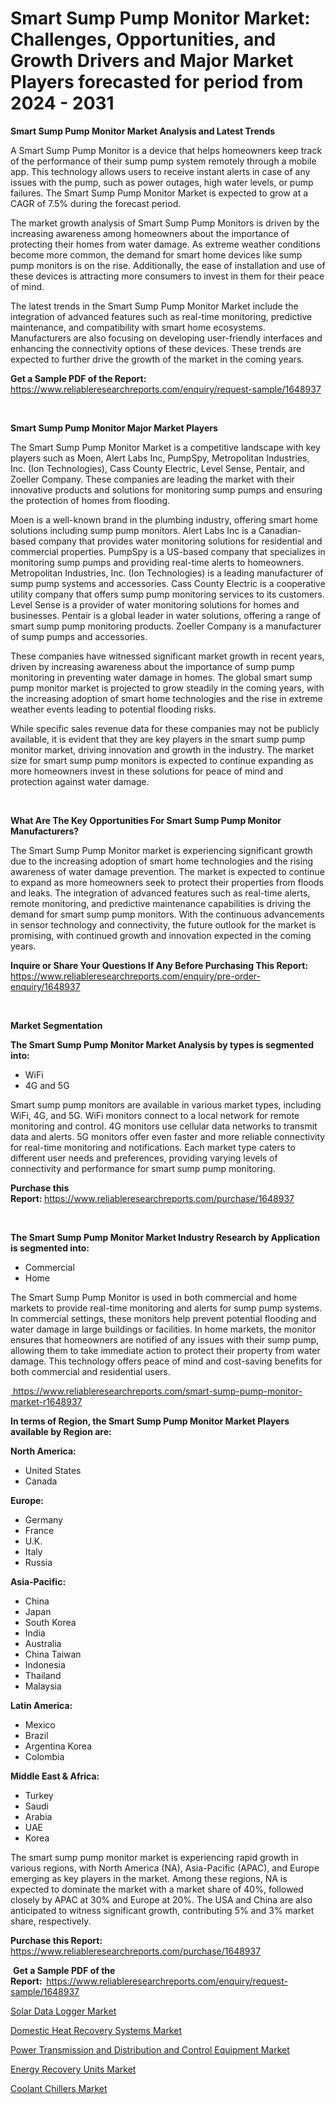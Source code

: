 <p><h1>Smart Sump Pump Monitor Market: Challenges, Opportunities, and Growth Drivers and Major Market Players forecasted for period from 2024 - 2031</h1></p><p><strong>Smart Sump Pump Monitor Market Analysis and Latest Trends</strong></p>
<p><p>A Smart Sump Pump Monitor is a device that helps homeowners keep track of the performance of their sump pump system remotely through a mobile app. This technology allows users to receive instant alerts in case of any issues with the pump, such as power outages, high water levels, or pump failures. The Smart Sump Pump Monitor Market is expected to grow at a CAGR of 7.5% during the forecast period.</p><p>The market growth analysis of Smart Sump Pump Monitors is driven by the increasing awareness among homeowners about the importance of protecting their homes from water damage. As extreme weather conditions become more common, the demand for smart home devices like sump pump monitors is on the rise. Additionally, the ease of installation and use of these devices is attracting more consumers to invest in them for their peace of mind.</p><p>The latest trends in the Smart Sump Pump Monitor Market include the integration of advanced features such as real-time monitoring, predictive maintenance, and compatibility with smart home ecosystems. Manufacturers are also focusing on developing user-friendly interfaces and enhancing the connectivity options of these devices. These trends are expected to further drive the growth of the market in the coming years.</p></p>
<p><strong>Get a Sample PDF of the Report:&nbsp;</strong> <a href="https://www.reliableresearchreports.com/enquiry/request-sample/1648937">https://www.reliableresearchreports.com/enquiry/request-sample/1648937</a></p>
<p>&nbsp;</p>
<p><strong>Smart Sump Pump Monitor Major Market Players</strong></p>
<p><p>The Smart Sump Pump Monitor Market is a competitive landscape with key players such as Moen, Alert Labs Inc, PumpSpy, Metropolitan Industries, Inc. (Ion Technologies), Cass County Electric, Level Sense, Pentair, and Zoeller Company. These companies are leading the market with their innovative products and solutions for monitoring sump pumps and ensuring the protection of homes from flooding.</p><p>Moen is a well-known brand in the plumbing industry, offering smart home solutions including sump pump monitors. Alert Labs Inc is a Canadian-based company that provides water monitoring solutions for residential and commercial properties. PumpSpy is a US-based company that specializes in monitoring sump pumps and providing real-time alerts to homeowners. Metropolitan Industries, Inc. (Ion Technologies) is a leading manufacturer of sump pump systems and accessories. Cass County Electric is a cooperative utility company that offers sump pump monitoring services to its customers. Level Sense is a provider of water monitoring solutions for homes and businesses. Pentair is a global leader in water solutions, offering a range of smart sump pump monitoring products. Zoeller Company is a manufacturer of sump pumps and accessories.</p><p>These companies have witnessed significant market growth in recent years, driven by increasing awareness about the importance of sump pump monitoring in preventing water damage in homes. The global smart sump pump monitor market is projected to grow steadily in the coming years, with the increasing adoption of smart home technologies and the rise in extreme weather events leading to potential flooding risks.</p><p>While specific sales revenue data for these companies may not be publicly available, it is evident that they are key players in the smart sump pump monitor market, driving innovation and growth in the industry. The market size for smart sump pump monitors is expected to continue expanding as more homeowners invest in these solutions for peace of mind and protection against water damage.</p></p>
<p>&nbsp;</p>
<p><strong>What Are The Key Opportunities For Smart Sump Pump Monitor Manufacturers?</strong></p>
<p><p>The Smart Sump Pump Monitor market is experiencing significant growth due to the increasing adoption of smart home technologies and the rising awareness of water damage prevention. The market is expected to continue to expand as more homeowners seek to protect their properties from floods and leaks. The integration of advanced features such as real-time alerts, remote monitoring, and predictive maintenance capabilities is driving the demand for smart sump pump monitors. With the continuous advancements in sensor technology and connectivity, the future outlook for the market is promising, with continued growth and innovation expected in the coming years.</p></p>
<p><strong>Inquire or Share Your Questions If Any Before Purchasing This Report:</strong> <a href="https://www.reliableresearchreports.com/enquiry/pre-order-enquiry/1648937">https://www.reliableresearchreports.com/enquiry/pre-order-enquiry/1648937</a></p>
<p>&nbsp;</p>
<p><strong>Market Segmentation</strong></p>
<p><strong>The Smart Sump Pump Monitor Market Analysis by types is segmented into:</strong></p>
<p><ul><li>WiFi</li><li>4G and 5G</li></ul></p>
<p><p>Smart sump pump monitors are available in various market types, including WiFi, 4G, and 5G. WiFi monitors connect to a local network for remote monitoring and control. 4G monitors use cellular data networks to transmit data and alerts. 5G monitors offer even faster and more reliable connectivity for real-time monitoring and notifications. Each market type caters to different user needs and preferences, providing varying levels of connectivity and performance for smart sump pump monitoring.</p></p>
<p><strong>Purchase this Report:&nbsp;</strong><a href="https://www.reliableresearchreports.com/purchase/1648937">https://www.reliableresearchreports.com/purchase/1648937</a></p>
<p>&nbsp;</p>
<p><strong>The Smart Sump Pump Monitor Market Industry Research by Application is segmented into:</strong></p>
<p><ul><li>Commercial</li><li>Home</li></ul></p>
<p><p>The Smart Sump Pump Monitor is used in both commercial and home markets to provide real-time monitoring and alerts for sump pump systems. In commercial settings, these monitors help prevent potential flooding and water damage in large buildings or facilities. In home markets, the monitor ensures that homeowners are notified of any issues with their sump pump, allowing them to take immediate action to protect their property from water damage. This technology offers peace of mind and cost-saving benefits for both commercial and residential users.</p></p>
<p><a href="https://www.reliableresearchreports.com/smart-sump-pump-monitor-market-r1648937">&nbsp;https://www.reliableresearchreports.com/smart-sump-pump-monitor-market-r1648937</a></p>
<p><strong>In terms of Region, the Smart Sump Pump Monitor Market Players available by Region are:</strong></p>
<p>
    <p> <strong> North America: </strong>
        <ul>
            <li>United States</li>
            <li>Canada</li>
        </ul>
        </p> 
    <p> <strong> Europe: </strong>
        <ul>
            <li>Germany</li>
            <li>France</li>
            <li>U.K.</li>
            <li>Italy</li>
            <li>Russia</li>
        </ul>
        </p> 
    <p> <strong> Asia-Pacific: </strong>
        <ul>
            <li>China</li>
            <li>Japan</li>
            <li>South Korea</li>
            <li>India</li>
            <li>Australia</li>
            <li>China Taiwan</li>
            <li>Indonesia</li>
            <li>Thailand</li>
            <li>Malaysia</li>
        </ul>
        </p> 
    <p> <strong> Latin America: </strong>
        <ul>
            <li>Mexico</li>
            <li>Brazil</li>
            <li>Argentina Korea</li>
            <li>Colombia</li>
        </ul>
        </p> 
    <p> <strong> Middle East & Africa: </strong>
        <ul>
            <li>Turkey</li>
            <li>Saudi</li>
            <li>Arabia</li>
            <li>UAE</li>
            <li>Korea</li>
        </ul>
    </p>
    </p>
<p><p>The smart sump pump monitor market is experiencing rapid growth in various regions, with North America (NA), Asia-Pacific (APAC), and Europe emerging as key players in the market. Among these regions, NA is expected to dominate the market with a market share of 40%, followed closely by APAC at 30% and Europe at 20%. The USA and China are also anticipated to witness significant growth, contributing 5% and 3% market share, respectively.</p></p>
<p><strong>Purchase this Report: </strong><a href="https://www.reliableresearchreports.com/purchase/1648937">https://www.reliableresearchreports.com/purchase/1648937</a></p>
<p>&nbsp;<strong>Get a Sample PDF of the Report:&nbsp;&nbsp;</strong><a href="https://www.reliableresearchreports.com/enquiry/request-sample/1648937">https://www.reliableresearchreports.com/enquiry/request-sample/1648937</a></p>
<p><strong></strong></p>
<p><p><a href="https://github.com/widyafarer/Market-Research-Report-List-1/blob/main/solar-data-logger-market.md">Solar Data Logger Market</a></p><p><a href="https://github.com/seamusocallaghan/Market-Research-Report-List-1/blob/main/domestic-heat-recovery-systems-market.md">Domestic Heat Recovery Systems Market</a></p><p><a href="https://issuu.com/reportprime-2/docs/power-transmission-and-distribution-and-control-eq">Power Transmission and Distribution and Control Equipment Market</a></p><p><a href="https://github.com/sydneyHaley871/Market-Research-Report-List-1/blob/main/energy-recovery-units-market.md">Energy Recovery Units Market</a></p><p><a href="https://github.com/graysonwolfe1913/Market-Research-Report-List-1/blob/main/coolant-chillers-market.md">Coolant Chillers Market</a></p></p>